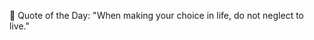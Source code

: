 <!-- start quote -->
💬 Quote of the Day: "When making your choice in life, do not neglect to live."
<!-- end quote -->